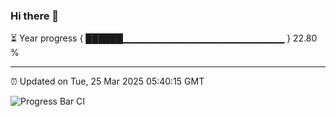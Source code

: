 ### Hi there 👋

⏳ Year progress { ██████▁▁▁▁▁▁▁▁▁▁▁▁▁▁▁▁▁▁▁▁▁▁▁▁ } 22.80 %

---

⏰ Updated on Tue, 25 Mar 2025 05:40:15 GMT

![Progress Bar CI](https://github.com/IshwaranRudhara/GIT-ACTION/workflows/Progress%20Bar%20CI/badge.svg)
